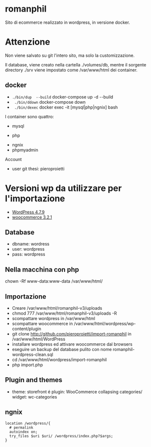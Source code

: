 # romanphil
Sito di ecommerce realizzato in wordpress, in versione docker.

# Attenzione
Non viene salvato su git l'intero sito, ma solo la customizzazione.

Il database, viene creato nella cartella ./volumes/db, mentre il sorgente
directory ./srv viene impostato come /var/www/html dei container.

## docker
* ``` ./bin/dup  --build ``` docker-compose up -d --build
* ``` ./bin/ddown``` docker-compose down
* ``` ./bin/dexec``` docker exec -it [mysql|php|ngnix] bash

I container sono quattro:
* mysql
+ php
* ngnix
* phpmyadmin

Account
* user git thesi: pieroproietti

# Versioni wp da utilizzare per l'importazione
* [WordPress 4.7.9](https://woradpress.org/wordpress-4.7.9.zip)
* [woocommerce  3.2.1](https://github.com/woocommerce/woocommerce/archive/3.2.1.zip)


## Database
* dbname: wordress
* user: wordpress
* pass: wordpress

## Nella macchina con php
chown -Rf www-data:www-data /var/www/html/


## Importazione
* Creare /var/www/html/romanphil-v3/uploads
* chmod 777 /var/www/html/romanphil-v3/uploads -R
* scompattare wordpress in /var/www/html
* scompattare woocommerce in /var/www/html/wordpress/wp-content/plugin
* git clone http://github.com/pieroproietti/import-romanphil in /var/www/html/WordPress
* installare wordpress ed attivare woocommerce dal browsers
* eseguire un backup del database pulito con nome romanphil-wordpress-clean.sql
* cd /var/www/html/wordpress/import-romanphil
* php import.php

## Plugin and themes
* theme: storefront
é plugin: WooCommerce collapsing categories/ widget: wc-categories

## ngnix

```
location /wordpress/{
  # permalink
  autoindex on;
  try_files $uri $uri/ /wordpress/index.php?$args;
}
```
